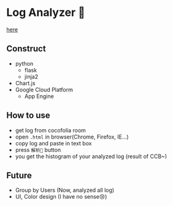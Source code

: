 # Log Analyzer 👾
[here](https://singsignalyou-test.df.r.appspot.com/index)

## Construct
- python
  - flask
  - jinja2
- Chart.js
- Google Cloud Platform
  - App Engine

## How to use
- get log from cocofolia room
- open `.html` in browser(Chrome, Firefox, IE...)
- copy log and paste in text box
- press `解析🌟` button
- you get the histogram of your analyzed log (result of CCB~)

## Future
- Group by Users (Now, analyzed all log)
- UI, Color design (I have no sense😢)